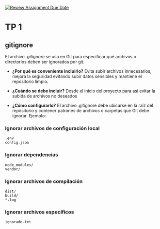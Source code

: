 [![Review Assignment Due Date](https://classroom.github.com/assets/deadline-readme-button-22041afd0340ce965d47ae6ef1cefeee28c7c493a6346c4f15d667ab976d596c.svg)](https://classroom.github.com/a/kl-E8VQf)

# TP 1

## gitignore

El archivo _.gitignore_ se usa en Git para especificar qué archivos o directorios deben ser ignorados por git.

- **¿Por qué es conveniente incluirlo?**
Evita subir archivos innecesarios, mejora la seguridad evitando subir datos sensibles y mantiene el repositorio limpio.

- **¿Cuándo se debe incluir?**
Desde el inicio del proyecto para asi evitar la subida de archivos no deseados

- **¿Cómo configurarlo?**
El archivo .gitignore debe ubicarse en la raíz del repositorio y contener patrones de archivos o carpetas que Git debe ignorar. Ejemplo:

### Ignorar archivos de configuración local
```
.env
config.json
```

### Ignorar dependencias
```
node_modules/
vendor/
```

### Ignorar archivos de compilación
```
dist/
build/
*.log
```

### Ignorar archivos específicos
```
ignorado.txt
```